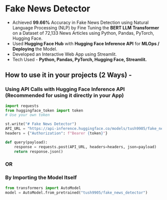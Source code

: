# Fake News Detector
* Achieved **99.66%** Accuracy in Fake News Detection using Natural Language Processing (NLP) by Fine Tuning the **BERT LLM Transformer** on a Dataset of 72,133 News Articles using Python, Pandas, PyTorch, Hugging Face.
* Used **Hugging Face Hub** with **Hugging Face Inference API** for **MLOps / Deploying** the Model.
* Developed an Interactive Web App using Streamlit.
* Tech Used - **Python, Pandas, PyTorch, Hugging Face, Streamlit.**

## How to use it in your projects (2 Ways) -
### Using API Calls with Hugging Face Inference API (Recommended for using it directly in your App)
``` python
import requests
from huggingface_token import token
# Use your own token

st.write("# Fake News Detector")
API_URL = "https://api-inference.huggingface.co/models/tush9905/fake_news_detector"
headers = {"Authorization": f"Bearer {token}"}

def query(payload):
	response = requests.post(API_URL, headers=headers, json=payload)
	return response.json()
```
### OR
### By Importing the Model Itself
  ``` python
  from transformers import AutoModel
  model = AutoModel.from_pretrained("tush9905/fake_news_detector")
  ```
